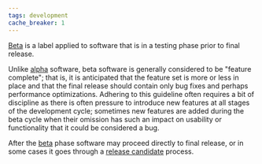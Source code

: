 ```yaml
---
tags: development
cache_breaker: 1
---
```


[Beta](/wiki/Beta) is a label applied to software that is in a testing phase prior to final release.

Unlike [alpha](/wiki/alpha) software, beta software is generally considered to be "feature complete"; that is, it is anticipated that the feature set is more or less in place and that the final release should contain only bug fixes and perhaps performance optimizations. Adhering to this guideline often requires a bit of discipline as there is often pressure to introduce new features at all stages of the development cycle; sometimes new features are added during the beta cycle when their omission has such an impact on usability or functionality that it could be considered a bug.

After the [beta](/wiki/beta) phase software may proceed directly to final release, or in some cases it goes through a [release candidate](/wiki/release_candidate) process.
